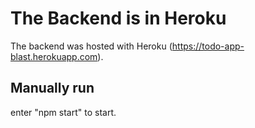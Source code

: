 # The Backend is in Heroku

The backend was hosted with Heroku (https://todo-app-blast.herokuapp.com).

## Manually run

enter "npm start" to start.
